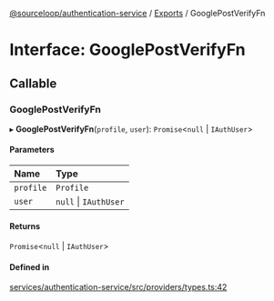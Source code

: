 [@sourceloop/authentication-service](../README.md) / [Exports](../modules.md) / GooglePostVerifyFn

# Interface: GooglePostVerifyFn

## Callable

### GooglePostVerifyFn

▸ **GooglePostVerifyFn**(`profile`, `user`): `Promise`<``null`` \| `IAuthUser`\>

#### Parameters

| Name | Type |
| :------ | :------ |
| `profile` | `Profile` |
| `user` | ``null`` \| `IAuthUser` |

#### Returns

`Promise`<``null`` \| `IAuthUser`\>

#### Defined in

[services/authentication-service/src/providers/types.ts:42](https://github.com/codeweb05/repo1/blob/ea19add/services/authentication-service/src/providers/types.ts#L42)
